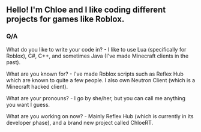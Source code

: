 ## Hello! I'm Chloe and I like coding different projects for games like Roblox.

### Q/A
What do you like to write your code in? - I like to use Lua (specifically for Roblox), C#, C++, and sometimes Java (I've made Minecraft clients in the past).

What are you known for? - I've made Roblox scripts such as Reflex Hub which are known to quite a few people. I also own Neutron Client (which is a Minecraft hacked client).

What are your pronouns? - I go by she/her, but you can call me anything you want I guess.

What are you working on now? - Mainly Reflex Hub (which is currently in its developer phase), and a brand new project called ChloeRT.

